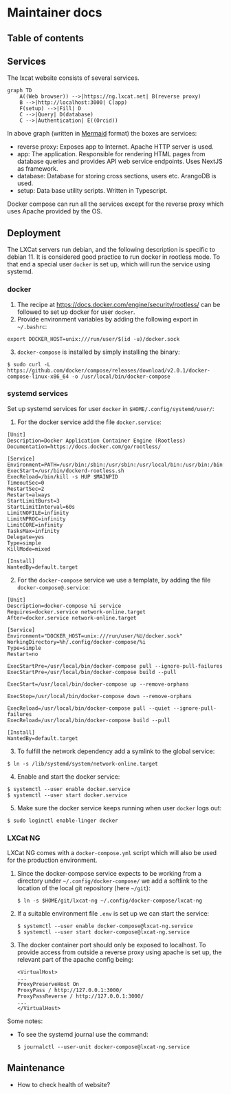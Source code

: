 <!--
SPDX-FileCopyrightText: LXCat developer team

SPDX-License-Identifier: AGPL-3.0-or-later
-->

# Maintainer docs

## Table of contents

## Services

The lxcat website consists of several services.

```mermaid
graph TD
    A((Web browser)) -->|https://ng.lxcat.net| B(reverse proxy)
    B -->|http://localhost:3000| C(app)
    F(setup) -->|Fill| D
    C -->|Query| D(database)
    C -->|Authentication| E((Orcid))
```

In above graph (written in [Mermaid](https://mermaid-js.github.io/mermaid) format) the boxes are services:

* reverse proxy: Exposes app to Internet. Apache HTTP server is used.
* app: The application. Responsible for rendering HTML pages from database queries and provides API web service endpoints. Uses NextJS as framework.
* database: Database for storing cross sections, users etc. ArangoDB is used.
* setup: Data base utility scripts. Written in Typescript.

Docker compose can run all the services except for the reverse proxy which uses Apache provided by the OS.

## Deployment

The LXCat servers run debian, and the following description is specific to debian 11.
It is considered good practice to run docker in rootless mode.
To that end a special user `docker` is set up, which will run the service using systemd.

### docker
1. The recipe at https://docs.docker.com/engine/security/rootless/ can be followed to set up docker for user `docker`.
2. Provide environment variables by adding the following export in `~/.bashrc`:
```
export DOCKER_HOST=unix:///run/user/$(id -u)/docker.sock
```
3. `docker-compose` is installed by simply installing the binary:
```
$ sudo curl -L https://github.com/docker/compose/releases/download/v2.0.1/docker-compose-linux-x86_64 -o /usr/local/bin/docker-compose
```

### systemd services
Set up systemd services for user `docker` in `$HOME/.config/systemd/user/`:
1. For the docker service add the file `docker.service`:
  ```
  [Unit]
  Description=Docker Application Container Engine (Rootless)
  Documentation=https://docs.docker.com/go/rootless/

  [Service]
  Environment=PATH=/usr/bin:/sbin:/usr/sbin:/usr/local/bin:/usr/bin:/bin:/usr/local/games:/usr/games
  ExecStart=/usr/bin/dockerd-rootless.sh
  ExecReload=/bin/kill -s HUP $MAINPID
  TimeoutSec=0
  RestartSec=2
  Restart=always
  StartLimitBurst=3
  StartLimitInterval=60s
  LimitNOFILE=infinity
  LimitNPROC=infinity
  LimitCORE=infinity
  TasksMax=infinity
  Delegate=yes
  Type=simple
  KillMode=mixed

  [Install]
  WantedBy=default.target
  ```
2. For the `docker-compose` service we use a template, by adding the file `docker-compose@.service`:
  ```
  [Unit]
  Description=docker-compose %i service
  Requires=docker.service network-online.target
  After=docker.service network-online.target

  [Service]
  Environment="DOCKER_HOST=unix:///run/user/%U/docker.sock"
  WorkingDirectory=%h/.config/docker-compose/%i
  Type=simple
  Restart=no

  ExecStartPre=/usr/local/bin/docker-compose pull --ignore-pull-failures
  ExecStartPre=/usr/local/bin/docker-compose build --pull

  ExecStart=/usr/local/bin/docker-compose up --remove-orphans

  ExecStop=/usr/local/bin/docker-compose down --remove-orphans

  ExecReload=/usr/local/bin/docker-compose pull --quiet --ignore-pull-failures
  ExecReload=/usr/local/bin/docker-compose build --pull

  [Install]
  WantedBy=default.target
  ```
3. To fulfill the network dependency add a symlink to the global service:
  ```
  $ ln -s /lib/systemd/system/network-online.target
  ```
4. Enable and start the docker service:
  ```
  $ systemctl --user enable docker.service
  $ systemctl --user start docker.service
  ```
5. Make sure the docker service keeps running when user `docker` logs out:
  ```
  $ sudo loginctl enable-linger docker
  ```

### LXCat NG
LXCat NG comes with a `docker-compose.yml` script which will also be used for the production environment.

1. Since the docker-compose service expects to be working from a directory under `~/.config/docker-compose/` we add a softlink to the location of the local git repository (here `~/git`):
   ```
   $ ln -s $HOME/git/lxcat-ng ~/.config/docker-compose/lxcat-ng
   ```
2. If a suitable environment file `.env` is set up we can start the service:
   ```
   $ systemctl --user enable docker-compose@lxcat-ng.service
   $ systemctl --user start docker-compose@lxcat-ng.service
   ```
3. The docker container port should only be exposed to localhost.
   To provide access from outside a reverse proxy using apache is set up, the relevant part of the apache config being:
   ```
   <VirtualHost>
   ...
   ProxyPreserveHost On
   ProxyPass / http://127.0.0.1:3000/
   ProxyPassReverse / http://127.0.0.1:3000/
   ...
   </VirtualHost>
   ```

Some notes:
- To see the systemd journal use the command:
  ```
  $ journalctl --user-unit docker-compose@lxcat-ng.service
  ```

## Maintenance

* How to check health of website?
